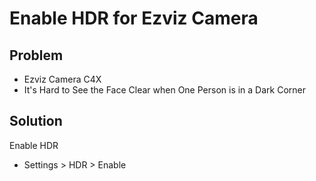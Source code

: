 # Enable HDR for Ezviz Camera

## Problem
* Ezviz Camera C4X
* It's Hard to See the Face Clear when One Person is in a Dark Corner

## Solution
Enable HDR

* Settings > HDR > Enable
